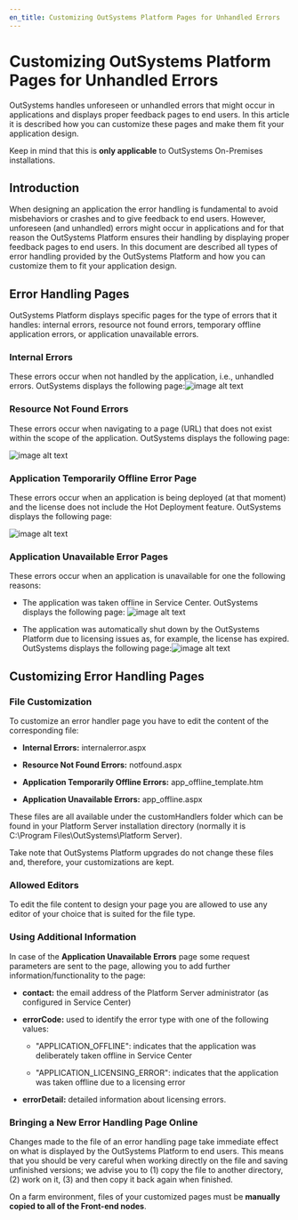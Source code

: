 ```yaml
---
en_title: Customizing OutSystems Platform Pages for Unhandled Errors
---
```


# Customizing OutSystems Platform Pages for Unhandled Errors

OutSystems handles unforeseen or unhandled errors that might occur in applications and displays proper feedback pages to end users. In this article it is described how you can customize these pages and make them fit your application design.

Keep in mind that this is **only applicable** to OutSystems On-Premises installations.

## Introduction

When designing an application the error handling is fundamental to avoid misbehaviors or crashes and to give feedback to end users. However, unforeseen (and unhandled) errors might occur in applications and for that reason the OutSystems Platform ensures their handling by displaying proper feedback pages to end users. In this document are described all types of error handling provided by the OutSystems Platform and how you can customize them to fit your application design.

## Error Handling Pages

OutSystems Platform displays specific pages for the type of errors that it handles: internal errors, resource not found errors, temporary offline application errors, or application unavailable errors.

### Internal Errors

These errors occur when not handled by the application, i.e., unhandled errors. OutSystems displays the following page:![image alt text](images/Customizing-OutSystems-Platform-Pages-for-Unhandled-Errors_0.png)

### Resource Not Found Errors

These errors occur when navigating to a page (URL) that does not exist within the scope of the application. OutSystems displays the following page:

![image alt text](images/Customizing-OutSystems-Platform-Pages-for-Unhandled-Errors_1.png)

### Application Temporarily Offline Error Page

These errors occur when an application is being deployed (at that moment) and the license does not include the Hot Deployment feature. OutSystems displays the following page:

![image alt text](images/Customizing-OutSystems-Platform-Pages-for-Unhandled-Errors_2.png)

### Application Unavailable Error Pages

These errors occur when an application is unavailable for one the following reasons:

* The application was taken offline in Service Center.
OutSystems displays the following page:
![image alt text](images/Customizing-OutSystems-Platform-Pages-for-Unhandled-Errors_3.png)
 

* The application was automatically shut down by the OutSystems Platform due to licensing issues as, for example, the license has expired.
OutSystems displays the following page:![image alt text](images/Customizing-OutSystems-Platform-Pages-for-Unhandled-Errors_4.png)

## Customizing Error Handling Pages

### File Customization

To customize an error handler page you have to edit the content of the corresponding file:

* **Internal Errors:** internalerror.aspx

* **Resource Not Found Errors:** notfound.aspx

* **Application Temporarily Offline Errors:** app_offline_template.htm

* **Application Unavailable Errors:** app_offline.aspx

These files are all available under the customHandlers folder which can be found in your Platform Server installation directory (normally it is C:\Program Files\OutSystems\Platform Server).

Take note that OutSystems Platform upgrades do not change these files and, therefore, your customizations are kept.

### Allowed Editors

To edit the file content to design your page you are allowed to use any editor of your choice that is suited for the file type.

### Using Additional Information

In case of the **Application Unavailable Errors** page some request parameters are sent to the page, allowing you to add further information/functionality to the page:

* **contact:** the email address of the Platform Server administrator (as configured in Service Center)

* **errorCode:** used to identify the error type with one of the following values:

    * "APPLICATION_OFFLINE": indicates that the application was deliberately taken offline in Service Center

    * "APPLICATION_LICENSING_ERROR": indicates that the application was taken offline due to a licensing error

* **errorDetail:** detailed information about licensing errors.

### Bringing a New Error Handling Page Online

Changes made to the file of an error handling page take immediate effect on what is displayed by the OutSystems Platform to end users. This means that you should be very careful when working directly on the file and saving unfinished versions; we advise you to (1) copy the file to another directory, (2) work on it, (3) and then copy it back again when finished.

On a farm environment, files of your customized pages must be **manually copied to all of the Front-end nodes**.

